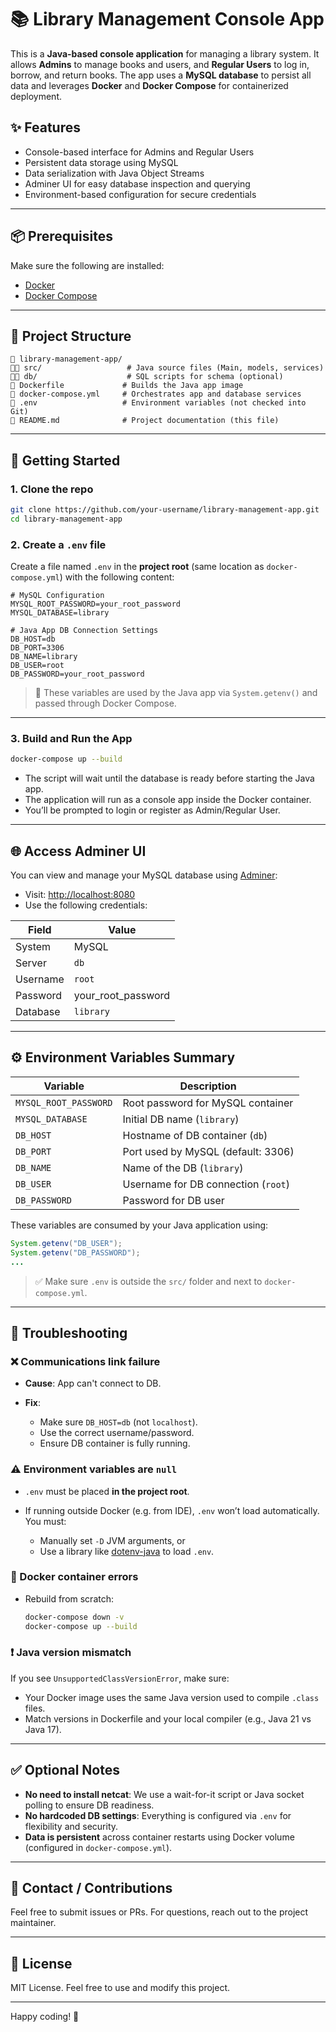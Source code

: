 # 📚 Library Management Console App

This is a **Java-based console application** for managing a library system. It allows **Admins** to manage books and users, and **Regular Users** to log in, borrow, and return books. The app uses a **MySQL database** to persist all data and leverages **Docker** and **Docker Compose** for containerized deployment.

## ✨ Features

* Console-based interface for Admins and Regular Users
* Persistent data storage using MySQL
* Data serialization with Java Object Streams
* Adminer UI for easy database inspection and querying
* Environment-based configuration for secure credentials

---

## 📦 Prerequisites

Make sure the following are installed:

* [Docker](https://docs.docker.com/get-docker/)
* [Docker Compose](https://docs.docker.com/compose/install/)

---

## 📂 Project Structure

```
📁 library-management-app/
👤📁 src/                   # Java source files (Main, models, services)
👤📁 db/                    # SQL scripts for schema (optional)
📄 Dockerfile             # Builds the Java app image
📄 docker-compose.yml     # Orchestrates app and database services
📄 .env                   # Environment variables (not checked into Git)
📄 README.md              # Project documentation (this file)
```

---

## 🚀 Getting Started

### 1. Clone the repo

```bash
git clone https://github.com/your-username/library-management-app.git
cd library-management-app
```

### 2. Create a `.env` file

Create a file named `.env` in the **project root** (same location as `docker-compose.yml`) with the following content:

```env
# MySQL Configuration
MYSQL_ROOT_PASSWORD=your_root_password
MYSQL_DATABASE=library

# Java App DB Connection Settings
DB_HOST=db
DB_PORT=3306
DB_NAME=library
DB_USER=root
DB_PASSWORD=your_root_password
```

> 🔐 These variables are used by the Java app via `System.getenv()` and passed through Docker Compose.

---

### 3. Build and Run the App

```bash
docker-compose up --build
```

* The script will wait until the database is ready before starting the Java app.
* The application will run as a console app inside the Docker container.
* You’ll be prompted to login or register as Admin/Regular User.

---

## 🌐 Access Adminer UI

You can view and manage your MySQL database using [Adminer](https://www.adminer.org/):

* Visit: [http://localhost:8080](http://localhost:8080)
* Use the following credentials:

| Field    | Value                |
| -------- | -------------------- |
| System   | MySQL                |
| Server   | `db`                 |
| Username | `root`               |
| Password | your\_root\_password |
| Database | `library`            |

---

## ⚙️ Environment Variables Summary

| Variable              | Description                         |
| --------------------- | ----------------------------------- |
| `MYSQL_ROOT_PASSWORD` | Root password for MySQL container   |
| `MYSQL_DATABASE`      | Initial DB name (`library`)         |
| `DB_HOST`             | Hostname of DB container (`db`)     |
| `DB_PORT`             | Port used by MySQL (default: 3306)  |
| `DB_NAME`             | Name of the DB (`library`)          |
| `DB_USER`             | Username for DB connection (`root`) |
| `DB_PASSWORD`         | Password for DB user                |

These variables are consumed by your Java application using:

```java
System.getenv("DB_USER");
System.getenv("DB_PASSWORD");
...
```

> ✅ Make sure `.env` is outside the `src/` folder and next to `docker-compose.yml`.

---

## 🧹 Troubleshooting

### ❌ Communications link failure

* **Cause**: App can't connect to DB.
* **Fix**:

  * Make sure `DB_HOST=db` (not `localhost`).
  * Use the correct username/password.
  * Ensure DB container is fully running.

### ⚠️ Environment variables are `null`

* `.env` must be placed **in the project root**.
* If running outside Docker (e.g. from IDE), `.env` won’t load automatically. You must:

  * Manually set `-D` JVM arguments, or
  * Use a library like [dotenv-java](https://github.com/cdimascio/dotenv-java) to load `.env`.

### 🐳 Docker container errors

* Rebuild from scratch:

  ```bash
  docker-compose down -v
  docker-compose up --build
  ```

### ❗ Java version mismatch

If you see `UnsupportedClassVersionError`, make sure:

* Your Docker image uses the same Java version used to compile `.class` files.
* Match versions in Dockerfile and your local compiler (e.g., Java 21 vs Java 17).

---

## ✅ Optional Notes

* **No need to install netcat**: We use a wait-for-it script or Java socket polling to ensure DB readiness.
* **No hardcoded DB settings**: Everything is configured via `.env` for flexibility and security.
* **Data is persistent** across container restarts using Docker volume (configured in `docker-compose.yml`).

---

## 💬 Contact / Contributions

Feel free to submit issues or PRs. For questions, reach out to the project maintainer.

---

## 📝 License

MIT License. Feel free to use and modify this project.

---

Happy coding! 🚀
